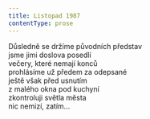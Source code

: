 ```yaml
---
title: Listopad 1987
contentType: prose
---
```


<section>

Důsledně se držíme původních představ  
jsme jimi doslova posedlí  
večery, které nemají konců  
prohlásíme už předem za odepsané  
ještě však před usnutím  
z malého okna pod kuchyní  
zkontroluji světla města  
nic nemizí, zatím…

</section>
